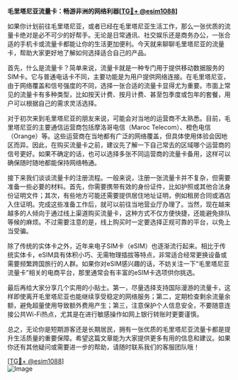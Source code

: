 **毛里塔尼亚流量卡：畅游非洲的网络利器[[TG💪+ @esim1088](https://t.me/s/esim1088)]**

如果你计划前往毛里塔尼亚，或者已经在毛里塔尼亚生活工作，那么一张优质的流量卡绝对是必不可少的好帮手。无论是日常通讯、社交娱乐还是商务办公，一张合适的手机卡或流量卡都能让你的生活更加便利。今天就来聊聊毛里塔尼亚的流量卡，帮助大家更好地了解如何选择适合自己的产品。

首先，什么是流量卡？简单来说，流量卡就是一种专门用于提供移动数据服务的SIM卡。它与普通电话卡不同，主要功能是为用户提供网络连接。在毛里塔尼亚，由于网络覆盖和信号强度的不同，选择一张合适的流量卡显得尤为重要。市面上常见的流量卡有多种类型，比如按天计费、按月计费、甚至包季度或包年的套餐，用户可以根据自己的需求灵活选择。

对于初次来到毛里塔尼亚的朋友来说，可能会对当地的运营商不太熟悉。目前，毛里塔尼亚的主要通信运营商包括摩洛哥电信（Maroc Telecom）、橙色电信（Orange）等。这些运营商在当地都有广泛的网络覆盖，但具体使用体验会因地区而异。因此，在购买流量卡之前，建议先了解一下自己常去的区域哪个运营商的信号更好。如果不确定的话，也可以选择多张不同运营商的流量卡备用，这样可以确保随时随地都能保持网络畅通。

接下来我们谈谈流量卡的注册流程。一般来说，注册一张流量卡并不复杂，但需要准备一些必要的材料。首先，你需要携带有效的身份证件，比如护照或其他合法身份证明文件；其次，有些地方可能还需要提供居住地址证明，例如租房合同或酒店入住证明。完成这些准备工作后，就可以前往当地营业厅办理了。当然，现在越来越多的人倾向于通过线上渠道购买流量卡，这种方式不仅方便快捷，还能避免排队等候的麻烦。不过需要注意的是，线上购买时一定要选择正规可靠的平台，以免上当受骗。

除了传统的实体卡之外，近年来电子SIM卡（eSIM）也逐渐流行起来。相比于传统实体卡，eSIM具有体积小巧、无需物理插拔等特点，非常适合经常更换设备或需要频繁跨国旅行的人群。如果你对eSIM感兴趣的话，不妨关注一下“毛里塔尼亚流量卡”相关的电商平台，那里通常会有丰富的eSIM卡选项供你挑选。

最后再给大家分享几个实用的小贴士。第一，尽量选择支持国际漫游的流量卡，这样即使离开毛里塔尼亚也能继续享受稳定的网络服务；第二，定期检查剩余流量余额，避免超量使用导致额外费用产生；第三，注意保护个人信息安全，不要随意连接公共Wi-Fi热点，尤其是在进行敏感操作如网上银行转账时更要谨慎。

总之，无论你是短期游客还是长期居民，拥有一张优质的毛里塔尼亚流量卡都是提升生活质量的重要保障。希望这篇文章能为大家提供更多有用的信息和建议。如果你还有其他疑问或需要进一步的帮助，请随时联系我们的客服团队哦！

[[TG💪+ @esim1088](https://t.me/s/esim1088)]  
![Image](https://i.postimg.cc/4NQfJmqS/Snipaste-2025-05-13-00-14-12.png)